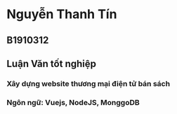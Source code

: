 # Nguyễn Thanh Tín 
## B1910312 
## Luận Văn tốt nghiệp 
### Xây dựng website thương mại điện tử bán sách
### Ngôn ngữ: Vuejs, NodeJS, MonggoDB
